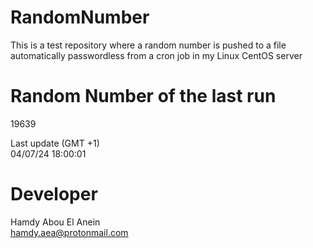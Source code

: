 # RandomNumber    
This is a test repository where a random number is pushed to a file automatically passwordless from a cron job in my Linux CentOS server    
# Random Number of the last run   
19639
      
Last update (GMT +1)    
04/07/24 18:00:01
# Developer    
Hamdy Abou El Anein   
hamdy.aea@protonmail.com
